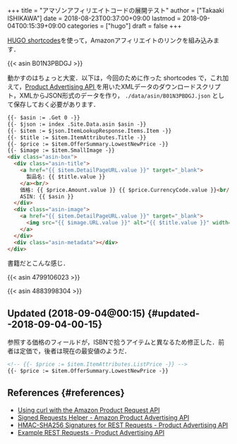 +++
title = "アマゾンアフィリエイトコードの展開テスト"
author = ["Takaaki ISHIKAWA"]
date = 2018-08-23T00:37:00+09:00
lastmod = 2018-09-04T00:15:39+09:00
categories = ["hugo"]
draft = false
+++

[HUGO shortcodes](https://gohugo.io/templates/shortcode-templates/)を使って，Amazonアフィリエイトのリンクを組み込みます．

{{< asin B01N3PBDGJ >}}

動かすのはちょっと大変．以下は，今回のために作った shortcodes で，これ加えて，[Product Advertising API ](https://affiliate.amazon.co.jp/assoc%5Fcredentials/home)を用いたXMLデータのダウンロードスクリプト，XMLからJSON形式のデータを作り， `./data/asin/B01N3PBDGJ.json` として保存しておく必要があります．

```html
{{- $asin := .Get 0 -}}
{{- $json := index .Site.Data.asin $asin -}}
{{- $item := $json.ItemLookupResponse.Items.Item -}}
{{- $title := $item.ItemAttributes.Title -}}
{{- $price := $item.OfferSummary.LowestNewPrice -}}
{{- $image := $item.SmallImage -}}
<div class="asin-box">
  <div class="asin-title">
    <a href="{{ $item.DetailPageURL.value }}" target="_blank">
      製品名: {{ $title.value }}
    </a><br/>
    価格: {{ $price.Amount.value }} {{ $price.CurrencyCode.value }}<br/>
    ASIN: {{ $asin }}
  </div>
  <div class="asin-image">
    <a href="{{ $item.DetailPageURL.value }}" target="_blank">
      <img src="{{ $image.URL.value }}" alt="{{ $title.value }}" width="{{ $image.Width.value }}" height="{{ $image.Height.value }}"/>
    </a>
  </div>
  <div class="asin-metadata"></div>
</div>
```

書籍だとこんな感じ．

{{< asin 4799106023 >}}

{{< asin 4883998304 >}}


## Updated (2018-09-04@00:15) {#updated--2018-09-04-00-15}

参照する価格のフィールドが，ISBNで拾うアイテムと異なるため修正した．前者は定価で，後者は現在の最安値のようだ．

```html
<!-- {{- $price := $item.ItemAttributes.ListPrice -}} -->
{{- $price := $item.OfferSummary.LowestNewPrice -}}
```


## References {#references}

-   [Using curl with the Amazon Product Request API](https://frdmtoplay.com/using-curl-with-the-amazon-product-request-api/)
-   [Signed Requests Helper - Amazon Product Advertising API](http://associates-amazon.s3.amazonaws.com/signed-requests/helper/index.html)
-   [HMAC-SHA256 Signatures for REST Requests - Product Advertising API](https://docs.aws.amazon.com/AWSECommerceService/latest/DG/HMACSignatures.html)
-   [Example REST Requests - Product Advertising API](https://docs.aws.amazon.com/AWSECommerceService/latest/DG/rest-signature.html)
